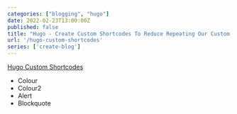 ```yaml
---
categories: ["blogging", "hugo"]
date: 2022-02-23T13:00:00Z
published: false
title: "Hugo - Create Custom Shortcodes To Reduce Repeating Our Custom Code"
url: '/hugo-custom-shortcodes'
series: ['create-blog']
---
```


[Hugo Custom Shortcodes](https://gohugo.io/templates/shortcode-templates/)

* Colour
* Colour2
* Alert
* Blockquote
